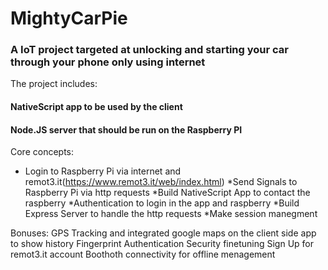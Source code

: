 # MightyCarPie
### A IoT project targeted at unlocking and starting your car through your phone only using internet

The project includes:
 #### NativeScript app to be used by the client
 #### Node.JS server that should be run on the Raspberry PI
 
Core concepts:
* Login to Raspberry Pi via internet and remot3.it(https://www.remot3.it/web/index.html)
*Send Signals to Raspberry Pi via http requests
*Build NativeScript App to contact the raspberry
*Authentication to login in the app and raspberry
*Build Express Server to handle the http requests
*Make session manegment


Bonuses:
GPS Tracking and integrated google maps on the client side app to show history
Fingerprint Authentication
Security finetuning
Sign Up for remot3.it account
Boothoth connectivity for offline menagement
